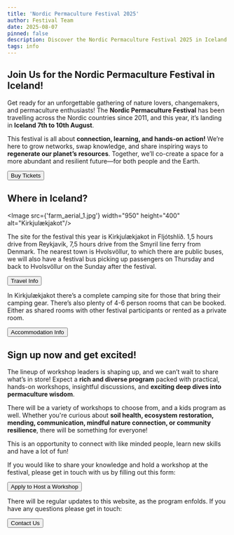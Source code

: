 ```yaml
---
title: 'Nordic Permaculture Festival 2025'
author: Festival Team
date: 2025-08-07
pinned: false
description: Discover the Nordic Permaculture Festival 2025 in Iceland - a gathering of nature lovers, change-makers and permaculture enthusiasts focused on connection, learning and hands-on action.
tags: info
---
```


<script>
    import { base } from '$app/paths'
    import Action from '$lib/Action.svelte'
    import Button from '$lib/Button.svelte'
    import Image from  '$lib/Image.svelte'
</script>

## Join Us for the Nordic Permaculture Festival in Iceland!

Get ready for an unforgettable gathering of nature lovers, changemakers, and permaculture enthusiasts! The **Nordic Permaculture Festival** has been travelling across the Nordic countries since 2011, and this year, it’s landing in **Iceland 7th to 10th August**.

This festival is all about **connection, learning, and hands-on action!** We’re here to grow networks, swap knowledge, and share inspiring ways to **regenerate our planet’s resources**. Together, we’ll co-create a space for a more abundant and resilient future—for both people and the Earth. 

<Action>
    <Button href={'/tickets'}>Buy Tickets</Button>
</Action>

## Where in Iceland?

<Image
  src={'farm_aerial_1.jpg'}
  width="950"
  height="400"
  alt="Kirkjulækjakot"/>

The site for the festival this year is Kirkjulækjakot in Fljótshlíð. 1,5 hours drive from Reykjavík, 7,5 hours drive from the Smyril line ferry from Denmark. The nearest town is Hvolsvöllur, to which there are public buses, we will also have a festival bus picking up passengers on Thursday and back to Hvolsvöllur on the Sunday after the festival.

<Action>
    <Button href={'/travel'}>Travel Info</Button>
</Action>

In Kirkjulækjakot there’s a complete camping site for those that bring their camping gear.  There’s also plenty of 4-6 person rooms that can be booked.  Either as shared rooms with other festival participants or rented as a private room.

<Action>
    <Button href={'/accommodation'}>Accommodation Info</Button>
</Action>

## Sign up now and get excited!

The lineup of workshop leaders is shaping up, and we can’t wait to share what’s in store! Expect a **rich and diverse program** packed with practical, hands-on workshops, insightful discussions, and **exciting deep dives into permaculture wisdom**.

There will be a variety of workshops to choose from, and a kids program as well.  Whether you're curious about **soil health, ecosystem restoration, mending, communication, mindful nature connection, or community resilience**, there will be something for everyone\!

This is an opportunity to connect with like minded people, learn new skills and have a lot of fun!

If you would like to share your knowledge and hold a workshop at the festival, please get in touch with us by filling out this form: 

<Action>
    <Button href={'/apply'}>Apply to Host a Workshop</Button>
</Action>

There will be regular updates to this website, as the program enfolds. If you have any questions please get in touch:

<Action>
    <Button href={'/contact'}>Contact Us</Button>
</Action>
